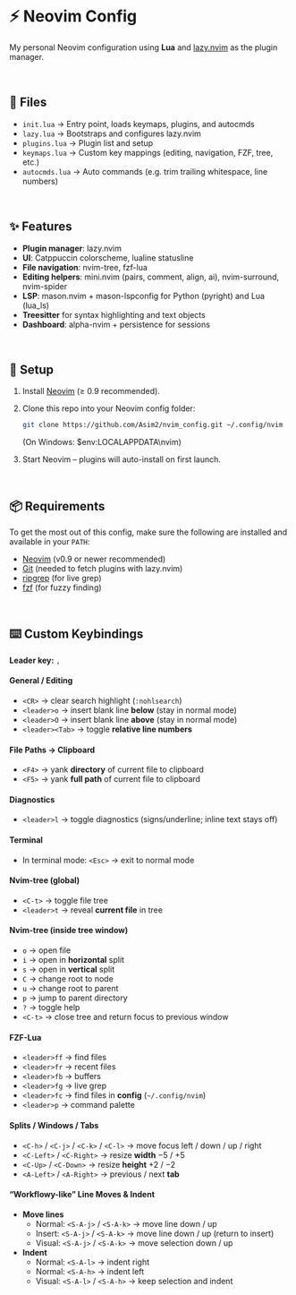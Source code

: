 # ⚡ Neovim Config
My personal Neovim configuration using **Lua** and [lazy.nvim](https://github.com/folke/lazy.nvim) as the plugin manager.

<br>

## 📂 Files
- `init.lua` → Entry point, loads keymaps, plugins, and autocmds
- `lazy.lua` → Bootstraps and configures lazy.nvim
- `plugins.lua` → Plugin list and setup
- `keymaps.lua` → Custom key mappings (editing, navigation, FZF, tree, etc.)
- `autocmds.lua` → Auto commands (e.g. trim trailing whitespace, line numbers)
<br>

## ✨ Features
- **Plugin manager**: lazy.nvim  
- **UI**: Catppuccin colorscheme, lualine statusline  
- **File navigation**: nvim-tree, fzf-lua  
- **Editing helpers**: mini.nvim (pairs, comment, align, ai), nvim-surround, nvim-spider  
- **LSP**: mason.nvim + mason-lspconfig for Python (pyright) and Lua (lua_ls)  
- **Treesitter** for syntax highlighting and text objects  
- **Dashboard**: alpha-nvim + persistence for sessions  

<br>

## 🚀 Setup
1. Install [Neovim](https://neovim.io/) (≥ 0.9 recommended).  
2. Clone this repo into your Neovim config folder:  
   ```sh
   git clone https://github.com/Asim2/nvim_config.git ~/.config/nvim
   ```
    (On Windows: $env:LOCALAPPDATA\nvim)
    
3. Start Neovim – plugins will auto-install on first launch.

<br>

## 📦 Requirements

To get the most out of this config, make sure the following are installed and available in your `PATH`:

- [Neovim](https://neovim.io/) (v0.9 or newer recommended)
- [Git](https://git-scm.com/) (needed to fetch plugins with lazy.nvim)
- [ripgrep](https://github.com/BurntSushi/ripgrep) (for live grep)
- [fzf](https://github.com/junegunn/fzf) (for fuzzy finding)

<br>

## ⌨️ Custom Keybindings

**Leader key:** `,`

#### General / Editing
- `<CR>` → clear search highlight (`:nohlsearch`)
- `<leader>o` → insert blank line **below** (stay in normal mode)
- `<leader>O` → insert blank line **above** (stay in normal mode)
- `<leader><Tab>` → toggle **relative line numbers**

#### File Paths → Clipboard
- `<F4>` → yank **directory** of current file to clipboard
- `<F5>` → yank **full path** of current file to clipboard

#### Diagnostics
- `<leader>l` → toggle diagnostics (signs/underline; inline text stays off)

#### Terminal
- In terminal mode: `<Esc>` → exit to normal mode

#### Nvim-tree (global)
- `<C-t>` → toggle file tree
- `<leader>t` → reveal **current file** in tree

#### Nvim-tree (inside tree window)
- `o` → open file
- `i` → open in **horizontal** split
- `s` → open in **vertical** split
- `C` → change root to node
- `u` → change root to parent
- `p` → jump to parent directory
- `?` → toggle help
- `<C-t>` → close tree and return focus to previous window

#### FZF-Lua
- `<leader>ff` → find files
- `<leader>fr` → recent files
- `<leader>fb` → buffers
- `<leader>fg` → live grep
- `<leader>fc` → find files in **config** (`~/.config/nvim`)
- `<leader>p` → command palette

#### Splits / Windows / Tabs
- `<C-h>` / `<C-j>` / `<C-k>` / `<C-l>` → move focus left / down / up / right
- `<C-Left>` / `<C-Right>` → resize **width** −5 / +5
- `<C-Up>` / `<C-Down>` → resize **height** +2 / −2
- `<A-Left>` / `<A-Right>` → previous / next **tab**

#### “Workflowy-like” Line Moves & Indent
- **Move lines**
  - Normal: `<S-A-j>` / `<S-A-k>` → move line down / up
  - Insert: `<S-A-j>` / `<S-A-k>` → move line down / up (return to insert)
  - Visual: `<S-A-j>` / `<S-A-k>` → move selection down / up
- **Indent**
  - Normal: `<S-A-l>` → indent right
  - Normal: `<S-A-h>` → indent left
  - Visual: `<S-A-l>` / `<S-A-h>` → keep selection and indent
